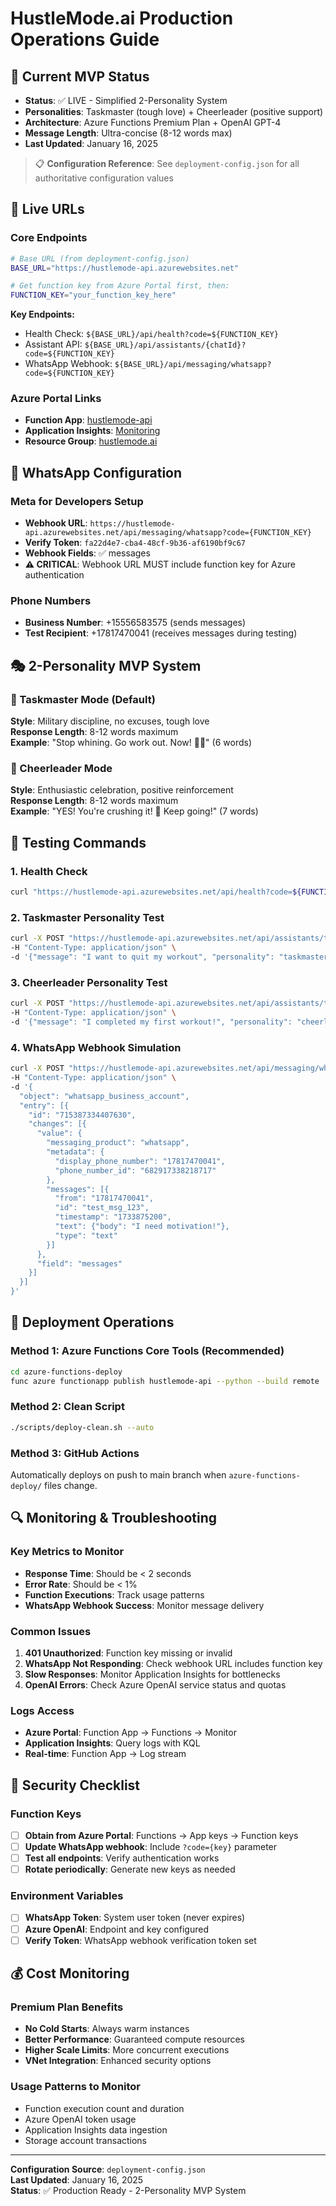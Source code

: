# HustleMode.ai Production Operations Guide

## 🎯 Current MVP Status
- **Status**: ✅ LIVE - Simplified 2-Personality System
- **Personalities**: Taskmaster (tough love) + Cheerleader (positive support)  
- **Architecture**: Azure Functions Premium Plan + OpenAI GPT-4
- **Message Length**: Ultra-concise (8-12 words max)
- **Last Updated**: January 16, 2025

> 📋 **Configuration Reference**: See `deployment-config.json` for all authoritative configuration values

## 🔗 Live URLs

### Core Endpoints
```bash
# Base URL (from deployment-config.json)
BASE_URL="https://hustlemode-api.azurewebsites.net"

# Get function key from Azure Portal first, then:
FUNCTION_KEY="your_function_key_here"
```

**Key Endpoints:**
- Health Check: `${BASE_URL}/api/health?code=${FUNCTION_KEY}`
- Assistant API: `${BASE_URL}/api/assistants/{chatId}?code=${FUNCTION_KEY}`
- WhatsApp Webhook: `${BASE_URL}/api/messaging/whatsapp?code=${FUNCTION_KEY}`

### Azure Portal Links
- **Function App**: [hustlemode-api](https://portal.azure.com/#resource/subscriptions/346876ba-71e4-417a-a63a-9a42f434a0ae/resourceGroups/hustlemode.ai/providers/Microsoft.Web/sites/hustlemode-api)
- **Application Insights**: [Monitoring](https://portal.azure.com/#resource/subscriptions/346876ba-71e4-417a-a63a-9a42f434a0ae/resourceGroups/hustlemode.ai/providers/microsoft.insights/components/hustlemode-api/overview)
- **Resource Group**: [hustlemode.ai](https://portal.azure.com/#resource/subscriptions/346876ba-71e4-417a-a63a-9a42f434a0ae/resourceGroups/hustlemode.ai)

## 📱 WhatsApp Configuration

### Meta for Developers Setup
- **Webhook URL**: `https://hustlemode-api.azurewebsites.net/api/messaging/whatsapp?code={FUNCTION_KEY}`
- **Verify Token**: `fa22d4e7-cba4-48cf-9b36-af6190bf9c67`
- **Webhook Fields**: ✅ messages
- **⚠️ CRITICAL**: Webhook URL MUST include function key for Azure authentication

### Phone Numbers
- **Business Number**: +15556583575 (sends messages)
- **Test Recipient**: +17817470041 (receives messages during testing)

## 🎭 2-Personality MVP System

### 💪 Taskmaster Mode (Default)
**Style**: Military discipline, no excuses, tough love  
**Response Length**: 8-12 words maximum  
**Example**: "Stop whining. Go work out. Now! 🏋️‍♂️" (6 words)

### 🎉 Cheerleader Mode  
**Style**: Enthusiastic celebration, positive reinforcement  
**Response Length**: 8-12 words maximum  
**Example**: "YES! You're crushing it! 🎉 Keep going!" (7 words)

## 🧪 Testing Commands

### 1. Health Check
```bash
curl "https://hustlemode-api.azurewebsites.net/api/health?code=${FUNCTION_KEY}"
```

### 2. Taskmaster Personality Test
```bash
curl -X POST "https://hustlemode-api.azurewebsites.net/api/assistants/test123?code=${FUNCTION_KEY}" \
-H "Content-Type: application/json" \
-d '{"message": "I want to quit my workout", "personality": "taskmaster"}'
```

### 3. Cheerleader Personality Test
```bash
curl -X POST "https://hustlemode-api.azurewebsites.net/api/assistants/test123?code=${FUNCTION_KEY}" \
-H "Content-Type: application/json" \
-d '{"message": "I completed my first workout!", "personality": "cheerleader"}'
```

### 4. WhatsApp Webhook Simulation
```bash
curl -X POST "https://hustlemode-api.azurewebsites.net/api/messaging/whatsapp?code=${FUNCTION_KEY}" \
-H "Content-Type: application/json" \
-d '{
  "object": "whatsapp_business_account",
  "entry": [{
    "id": "715387334407630",
    "changes": [{
      "value": {
        "messaging_product": "whatsapp",
        "metadata": {
          "display_phone_number": "17817470041",
          "phone_number_id": "682917338218717"
        },
        "messages": [{
          "from": "17817470041",
          "id": "test_msg_123",
          "timestamp": "1733875200",
          "text": {"body": "I need motivation!"},
          "type": "text"
        }]
      },
      "field": "messages"
    }]
  }]
}'
```

## 🚀 Deployment Operations

### Method 1: Azure Functions Core Tools (Recommended)
```bash
cd azure-functions-deploy
func azure functionapp publish hustlemode-api --python --build remote
```

### Method 2: Clean Script
```bash
./scripts/deploy-clean.sh --auto
```

### Method 3: GitHub Actions
Automatically deploys on push to main branch when `azure-functions-deploy/` files change.

## 🔍 Monitoring & Troubleshooting

### Key Metrics to Monitor
- **Response Time**: Should be < 2 seconds
- **Error Rate**: Should be < 1%
- **Function Executions**: Track usage patterns
- **WhatsApp Webhook Success**: Monitor message delivery

### Common Issues
1. **401 Unauthorized**: Function key missing or invalid
2. **WhatsApp Not Responding**: Check webhook URL includes function key
3. **Slow Responses**: Monitor Application Insights for bottlenecks
4. **OpenAI Errors**: Check Azure OpenAI service status and quotas

### Logs Access
- **Azure Portal**: Function App → Functions → Monitor
- **Application Insights**: Query logs with KQL
- **Real-time**: Function App → Log stream

## 🔑 Security Checklist

### Function Keys
- [ ] **Obtain from Azure Portal**: Functions → App keys → Function keys
- [ ] **Update WhatsApp webhook**: Include `?code={key}` parameter
- [ ] **Test all endpoints**: Verify authentication works
- [ ] **Rotate periodically**: Generate new keys as needed

### Environment Variables
- [ ] **WhatsApp Token**: System user token (never expires)
- [ ] **Azure OpenAI**: Endpoint and key configured
- [ ] **Verify Token**: WhatsApp webhook verification token set

## 💰 Cost Monitoring

### Premium Plan Benefits
- **No Cold Starts**: Always warm instances
- **Better Performance**: Guaranteed compute resources  
- **Higher Scale Limits**: More concurrent executions
- **VNet Integration**: Enhanced security options

### Usage Patterns to Monitor
- Function execution count and duration
- Azure OpenAI token usage
- Application Insights data ingestion
- Storage account transactions

---
**Configuration Source**: `deployment-config.json`  
**Last Updated**: January 16, 2025  
**Status**: ✅ Production Ready - 2-Personality MVP System 